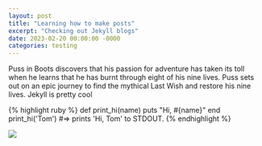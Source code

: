 ```yaml
---
layout: post
title: "Learning how to make posts"
excerpt: "Checking out Jekyll blogs"
date: 2023-02-20 00:00:00 -0000
categories: testing
---
```

Puss in Boots discovers that his passion for adventure has taken its toll when he learns that he has burnt through eight of his nine lives. Puss sets out on an epic journey to find the mythical Last Wish and restore his nine lives.
Jekyll is pretty cool

{% highlight ruby %}
def print_hi(name)
  puts "Hi, #{name}"
end
print_hi('Tom')
#=> prints 'Hi, Tom' to STDOUT.
{% endhighlight %}

<img src="/notes/assets/onepiece.png" />
